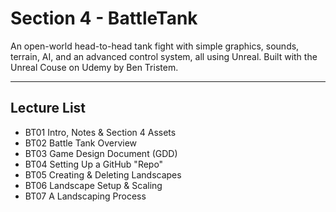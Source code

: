 # Section 4 - BattleTank
An open-world head-to-head tank fight with simple graphics, sounds, terrain, AI, and an advanced control system, all using Unreal.
Built with the Unreal Couse on Udemy by Ben Tristem.

---

## Lecture List
* BT01 Intro, Notes & Section 4 Assets
* BT02 Battle Tank Overview
* BT03 Game Design Document (GDD)
* BT04 Setting Up a GitHub "Repo"
* BT05 Creating & Deleting Landscapes
* BT06 Landscape Setup & Scaling
* BT07 A Landscaping Process
